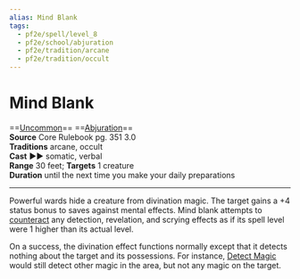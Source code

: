 ```yaml
---
alias: Mind Blank
tags:
  - pf2e/spell/level_8
  - pf2e/school/abjuration
  - pf2e/tradition/arcane
  - pf2e/tradition/occult
---
```


# Mind Blank

==[Uncommon](../../../Traits/Uncommon.md)== ==[Abjuration](../../../Traits/Abjuration.md)==  
__Source__ Core Rulebook pg. 351 3.0  
**Traditions** arcane, occult  
**Cast** ►► somatic, verbal  
**Range** 30 feet; **Targets** 1 creature  
**Duration** until the next time you make your daily preparations

---

Powerful wards hide a creature from divination magic. The target gains a +4 status bonus to saves against mental effects. Mind blank attempts to [counteract](../../../Rules/Counteracting.md) any detection, revelation, and scrying effects as if its spell level were 1 higher than its actual level.

On a success, the divination effect functions normally except that it detects nothing about the target and its possessions. For instance, [Detect Magic](../Cantrips/Detect%20Magic.md) would still detect other magic in the area, but not any magic on the target.
